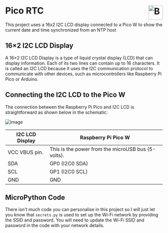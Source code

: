 # Pico RTC <a href='https://ko-fi.com/christianjameswatkins' target='_blank'><img height='35' align='right' style='border:0px;height:46px;' src='https://az743702.vo.msecnd.net/cdn/kofi3.png?v=1' border='0' alt='Buy Me a Coffee at ko-fi.com' /></a>

This project uses a 16x2 I2C LCD display connected to a Pico W to show the current date and time synchronized from an NTP host

## 16×2 I2C LCD Display

A 16×2 I2C LCD Display is a type of liquid crystal display (LCD) that can display information. Each of its two lines can contain up to 16 characters. It is called an I2C LCD because it uses the I2C communication protocol to communicate with other devices, such as microcontrollers like Raspberry Pi Pico or Arduino.

## Connecting the I2C LCD to the Pico W

The connection between the Raspberry Pi Pico and I2C LCD is straightforward as shown below in the schematic:

![image](https://github.com/CJ0206/Raspberry-Pi-Pico/assets/8594588/86e343ee-9220-401e-8f7f-2fea7113c469)

| I2C LCD Display | Raspberry Pi Pico W |
| ------------- | ------------- |
| VCC	VBUS pin. | This is the power from the microUSB bus (5-volts). |
| SDA	| GP0 (I2C0 SDA) |
| SCL	| GP1 (I2C0 SCL) |
| GND	| GND |

## MicroPython Code

There isn't much code you can personalise in this project so I will just let you know that `secrets.py` is used to set up the Wi-Fi network by providing the SSID and password. You will need to update the Wi-Fi SSID and password in the code with your network details.
